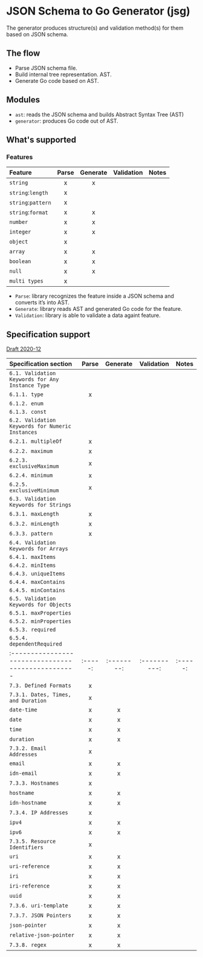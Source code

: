 # JSON Schema to Go Generator (jsg)
The generator produces structure(s) and validation method(s) for them based on
JSON schema.

## The flow

* Parse JSON schema file.
* Build internal tree representation. AST.
* Generate Go code based on AST.


## Modules

* `ast`: reads the JSON schema and builds Abstract Syntax Tree (AST)
* `generator`: produces Go code out of AST.


## What's supported

### Features

| Feature            | Parse | Generate | Validation | Notes |
|:-------------------|:-----:|:--------:|:----------:|:-----:|
| `string`           | x     |x          |            |       |
| `string`:`length`  | x     |          |            |       |
| `string`:`pattern` | x     |          |            |       |
| `string`:`format`  | x     |x          |            |       |
| `number`           | x     |x         |            |       |
| `integer`          | x     |x         |            |       |
| `object`           | x     |          |            |       |
| `array`            | x     |x         |            |       |
| `boolean`          | x     |x         |            |       |
| `null`             | x     |x         |            |       |
| `multi types`      | x     |          |            |       |

* `Parse`: library recognizes the feature inside a JSON schema and converts it’s
  into AST.
* `Generate`: library reads AST and generated Go code for the feature.
* `Validation`: library is able to validate a data againt feature.

## Specification support

[Draft 2020-12](https://json-schema.org/draft/2020-12/json-schema-validation.html)

| Specification section                              | Parse   | Generate   | Validation   | Notes   |
|:---------------------------------------------------|:-------:|:----------:|:------------:|:-------:|
| `6.1. Validation Keywords for Any Instance Type`   |         |            |              |         |
| `6.1.1. type`                                      | x       |            |              |         |
| `6.1.2. enum`                                      |         |            |              |         |
| `6.1.3. const`                                     |         |            |              |         |
| `6.2. Validation Keywords for Numeric Instances`   |         |            |              |         |
| `6.2.1. multipleOf`                                |x        |            |              |         |
| `6.2.2. maximum`                                   |x        |            |              |         |
| `6.2.3. exclusiveMaximum`                          |x        |            |              |         |
| `6.2.4. minimum`                                   |x        |            |              |         |
| `6.2.5. exclusiveMinimum`                          |x        |            |              |         |
| `6.3. Validation Keywords for Strings`             |         |            |              |         |
| `6.3.1. maxLength`                                 | x       |            |              |         |
| `6.3.2. minLength`                                 | x       |            |              |         |
| `6.3.3. pattern`                                   | x       |            |              |         |
| `6.4. Validation Keywords for Arrays`              |         |            |              |         |
| `6.4.1. maxItems`                                  |         |            |              |         |
| `6.4.2. minItems`                                  |         |            |              |         |
| `6.4.3. uniqueItems`                               |         |            |              |         |
| `6.4.4. maxContains`                               |         |            |              |         |
| `6.4.5. minContains`                               |         |            |              |         |
| `6.5. Validation Keywords for Objects`             |         |            |              |         |
| `6.5.1. maxProperties`                             |         |            |              |         |
| `6.5.2. minProperties`                             |         |            |              |         |
| `6.5.3. required`                                  |         |            |              |         |
| `6.5.4. dependentRequired`                         |         |            |              |         |
| :------------------------------------------------- | :-----: | :--------: | :----------: | :-----: |
| `7.3. Defined Formats`                             | x       |            |              |         |
| `7.3.1. Dates, Times, and Duration`                | x       |            |              |         |
| `date-time`                                        | x       |x           |              |         |
| `date`                                             | x       |x           |              |         |
| `time`                                             | x       |x           |              |         |
| `duration`                                         | x       |x           |              |         |
| `7.3.2. Email Addresses`                           | x       |            |              |         |
| `email`                                            | x       |x           |              |         |
| `idn-email`                                        | x       |x           |              |         |
| `7.3.3. Hostnames`                                 | x       |            |              |         |
| `hostname`                                         | x       |x           |              |         |
| `idn-hostname`                                     | x       |x           |              |         |
| `7.3.4. IP Addresses`                              | x       |            |              |         |
| `ipv4`                                             | x       |x           |              |         |
| `ipv6`                                             | x       |x           |              |         |
| `7.3.5. Resource Identifiers`                      | x       |            |              |         |
| `uri`                                              | x       |x           |              |         |
| `uri-reference`                                    | x       |x           |              |         |
| `iri`                                              | x       |x           |              |         |
| `iri-reference`                                    | x       |x           |              |         |
| `uuid`                                             | x       |x           |              |         |
| `7.3.6. uri-template`                              | x       |x           |              |         |
| `7.3.7. JSON Pointers`                             | x       |x           |              |         |
| `json-pointer`                                     | x       |x           |              |         |
| `relative-json-pointer`                            | x       |x           |              |         |
| `7.3.8. regex`                                     | x       |x           |              |         |

